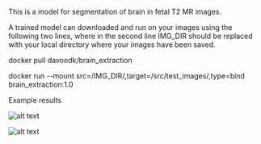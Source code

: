 This is a model for segmentation of brain in fetal T2  MR images.

A trained model can downloaded and run on your images using the following two lines, where in the second line IMG_DIR should be replaced with your local directory where your images have been saved.

docker pull davoodk/brain_extraction

docker run   --mount src=/IMG_DIR/,target=/src/test_images/,type=bind  brain_extraction:1.0


Example results

![alt text](https://github.com/engineeringmath/brain_extraction/tree/master/sample_results/older.png?raw=true "older fetus" )

![alt text](https://github.com/engineeringmath/brain_extraction/tree/master/sample_results/younger.png?raw=true "younger fetus")
